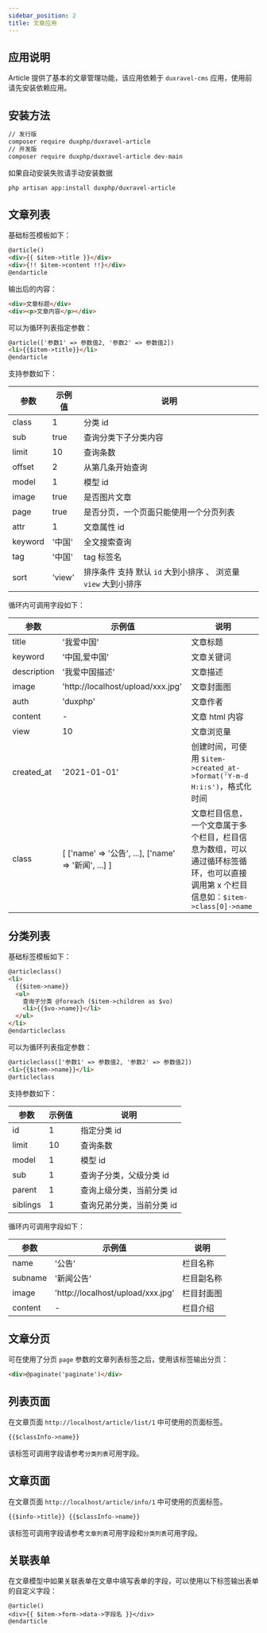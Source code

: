 ```yaml
---
sidebar_position: 2
title: 文章应用
---
```


## 应用说明

Article 提供了基本的文章管理功能，该应用依赖于 `duxravel-cms` 应用，使用前请先安装依赖应用。

## 安装方法

```bash
// 发行版
composer require duxphp/duxravel-article
// 开发版
composer require duxphp/duxravel-article dev-main
```

如果自动安装失败请手动安装数据
```bash
php artisan app:install duxphp/duxravel-article
```

## 文章列表

基础标签模板如下：

```html
@article()
<div>{{ $item->title }}</div>
<div>{!! $item->content !!}</div>
@endarticle
```

输出后的内容：

```html
<div>文章标题</div>
<div><p>文章内容</p></div>
```

可以为循环列表指定参数：

```html
@article(['参数1' => 参数值2, '参数2' => 参数值2])
<li>{{$item->title}}</li>
@endarticle
```

支持参数如下：

| 参数    | 示例值 | 说明                                                         |
| ------- | ------ | ------------------------------------------------------------ |
| class   | 1      | 分类 id                                                      |
| sub     | true   | 查询分类下子分类内容                                         |
| limit   | 10     | 查询条数                                                     |
| offset  | 2      | 从第几条开始查询                                             |
| model   | 1      | 模型 id                                                      |
| image   | true   | 是否图片文章                                                 |
| page    | true   | 是否分页，一个页面只能使用一个分页列表                       |
| attr    | 1      | 文章属性 id                                                  |
| keyword | '中国' | 全文搜索查询                                                 |
| tag     | '中国' | tag 标签名                                                   |
| sort    | 'view' | 排序条件 支持 默认 `id` 大到小排序 、 浏览量 `view` 大到小排序 |

循环内可调用字段如下：

| 参数        | 示例值                                               | 说明                                                         |
| ----------- | ---------------------------------------------------- | ------------------------------------------------------------ |
| title       | '我爱中国'                                           | 文章标题                                                     |
| keyword     | '中国,爱中国'                                        | 文章关键词                                                   |
| description | '我爱中国描述'                                       | 文章描述                                                     |
| image       | 'http://localhost/upload/xxx.jpg'                    | 文章封面图                                                   |
| auth        | 'duxphp'                                             | 文章作者                                                     |
| content     | -                                                    | 文章 html 内容                                               |
| view        | 10                                                   | 文章浏览量                                                   |
| created_at  | '2021-01-01'                                         | 创建时间，可使用 `$item->created_at->format('Y-m-d H:i:s')`，格式化时间 |
| class       | [ ['name' => '公告', ...], ['name' => '新闻', ...] ] | 文章栏目信息，一个文章属于多个栏目，栏目信息为数组，可以通过循环标签循环，也可以直接调用第 x 个栏目信息如：`$item->class[0]->name` |

## 分类列表

基础标签模板如下：

```html
@articleclass()
<li>
  {{$item->name}}
  <ul>
    查询子分类 @foreach ($item->children as $vo)
    <li>{{$vo->name}}</li>
  </ul>
</li>
@endarticleclass
```

可以为循环列表指定参数：

```html
@articleclass(['参数1' => 参数值2, '参数2' => 参数值2])
<li>{{$item->name}}</li>
@articleclass
```

支持参数如下：

| 参数     | 示例值 | 说明                      |
| -------- | ------ | ------------------------- |
| id       | 1      | 指定分类 id               |
| limit    | 10     | 查询条数                  |
| model    | 1      | 模型 id                   |
| sub      | 1      | 查询子分类，父级分类 id   |
| parent   | 1      | 查询上级分类，当前分类 id |
| siblings | 1      | 查询兄弟分类，当前分类 id |

循环内可调用字段如下：

| 参数    | 示例值                            | 说明       |
| ------- | --------------------------------- | ---------- |
| name    | '公告'                            | 栏目名称   |
| subname | '新闻公告'                        | 栏目副名称 |
| image   | 'http://localhost/upload/xxx.jpg' | 栏目封面图 |
| content | -                                 | 栏目介绍   |

## 文章分页

可在使用了分页 `page` 参数的文章列表标签之后，使用该标签输出分页：

```html
<div>@paginate('paginate')</div>
```

## 列表页面

在文章页面 `http://localhost/article/list/1` 中可使用的页面标签。

```html
{{$classInfo->name}}
```

该标签可调用字段请参考`分类列表`可用字段。

## 文章页面

在文章页面 `http://localhost/article/info/1` 中可使用的页面标签。

```html
{{$info->title}} {{$classInfo->name}}
```

该标签可调用字段请参考`文章列表`可用字段和`分类列表`可用字段。

## 关联表单

在文章模型中如果关联表单在文章中填写表单的字段，可以使用以下标签输出表单的自定义字段：

```unknown
@article()
<div>{{ $item->form->data->字段名 }}</div>
@endarticle
```
